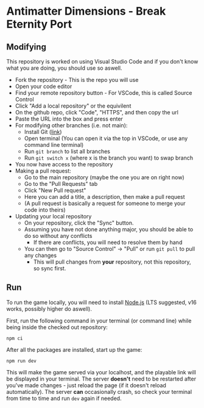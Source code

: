 # Antimatter Dimensions - Break Eternity Port

## Modifying
This repository is worked on using Visual Studio Code and if you don't know what you are doing, you should use so aswell.
- Fork the repository - This is the repo you will use
- Open your code editor
- Find your remote repository button - For VSCode, this is called Source Control
- Click "Add a local repository" or the equivilent
- On the github repo, click "Code", "HTTPS", and then copy the url
- Paste the URL into the box and press enter
- For modifying other branches (i.e. not main):
  - Install Git ([link](https://git-scm.com/downloads/win))
  - Open terminal (You can open it via the top in VSCode, or use any command line terminal)
  - Run `git branch` to list all branches
  - Run `git switch x` (where x is the branch you want) to swap branch
- You now have access to the repository
- Making a pull request:
  - Go to the main repository (maybe the one you are on right now)
  - Go to the "Pull Requests" tab
  - Click "New Pull request"
  - Here you can add a title, a description, then make a pull request
  - (A pull request is basically a request for someone to merge your code into theirs)
- Updating your local repository
  - On your repository, click the "Sync" button.
  - Assuming you have not done anything major, you should be able to do so without any conflicts
    - If there are conflicts, you will need to resolve them by hand
  - You can then go to "Source Control" -> "Pull" or run `git pull` to pull any changes
    - This will pull changes from **your** repository, not this repository, so sync first.

## Run

To run the game locally, you will need to install
[Node.js](https://nodejs.org/) (LTS suggested, v16 works, possibly higher do aswell).

First, run the following command in your terminal (or command line) while being
inside the checked out repository:

```
npm ci
```

After all the packages are installed, start up the game:

```
npm run dev
```

This will make the game served via your localhost, and the playable link will
be displayed in your terminal. The server **doesn't** need to be restarted
after you've made changes - just reload the page (if it doesn't reload automatically).
The server **can** occasionally crash, so check your terminal from time to time and run `dev`
again if needed.

